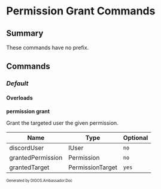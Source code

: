 ﻿Permission Grant Commands
=========================
## Summary
These commands have no prefix.

## Commands
### *Default*
#### Overloads
**permission grant**

Grant the targeted user the given permission.

| Name | Type | Optional |
| --- | --- | --- |
| discordUser | IUser | `no` |
| grantedPermission | Permission | `no` |
| grantedTarget | PermissionTarget | `yes` |

<sub><sup>Generated by DIGOS.Ambassador.Doc</sup></sub>